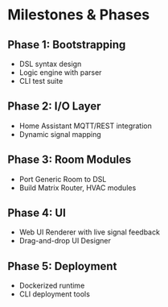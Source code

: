 # Milestones & Phases

## Phase 1: Bootstrapping
- DSL syntax design
- Logic engine with parser
- CLI test suite

## Phase 2: I/O Layer
- Home Assistant MQTT/REST integration
- Dynamic signal mapping

## Phase 3: Room Modules
- Port Generic Room to DSL
- Build Matrix Router, HVAC modules

## Phase 4: UI
- Web UI Renderer with live signal feedback
- Drag-and-drop UI Designer

## Phase 5: Deployment
- Dockerized runtime
- CLI deployment tools
